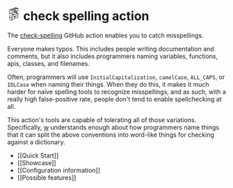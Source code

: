 # <img alt="check-spelling logo" src="https://github.com/check-spelling/art/blob/main/logo/spell-check.png" width="30"> check spelling action

The [check-spelling](https://github.com/marketplace/actions/check-spelling) GitHub action enables you to catch misspellings.

Everyone makes typos. This includes people writing documentation and comments,
but it also includes programmers naming variables, functions, apis, classes,
and filenames.

Often, programmers will use `InitialCapitalization`, `camelCase`,
`ALL_CAPS`, or `IDLCase` when naming their things. When they do this, it makes
it much harder for naïve spelling tools to recognize misspellings, and as such,
with a really high false-positive rate, people don't tend to enable spellchecking
at all.

This action's tools are capable of tolerating all of those variations.
Specifically, [w](https://github.com/jsoref/spelling/blob/main/w) understands
enough about how programmers name things that it can split the above conventions
into word-like things for checking against a dictionary.

* [[Quick Start]]
* [[Showcase]]
* [[Configuration information]]
* [[Possible features]]
